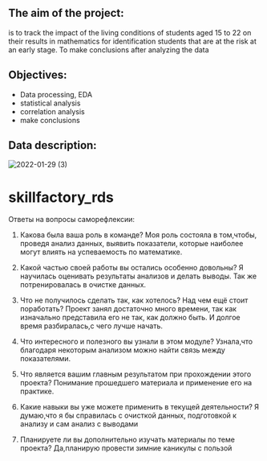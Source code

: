 ## The aim of the project:
is to track the impact of the living conditions of students aged 15 to 22 on their results in mathematics for identification students that are at the risk at an early stage. To make conclusions after analyzing the data

## Objectives:
- Data processing, EDA
- statistical analysis
- correlation analysis
- make conclusions

## Data description:
![2022-01-29 (3)](https://user-images.githubusercontent.com/68026029/151679067-b1d7b0f3-bcb5-4ccd-8666-495b2b36ae52.png)

# skillfactory_rds
Ответы на вопросы саморефлексии:

1. Какова была ваша роль в команде?
Моя роль состояла в том,чтобы, проведя анализ данных, выявить показатели, которые наиболее могут влиять на успеваемость по математике.

2. Какой частью своей работы вы остались особенно довольны?
Я научилась оценивать результаты анализов и делать выводы. Так же потренировалась в очистке данных.

3. Что не получилось сделать так, как хотелось? Над чем ещё стоит поработать?
Проект занял достаточно много времени, так как изначально представила его не так, как должно быть. И долгое время разбиралась,с чего лучше начать.

4. Что интересного и полезного вы узнали в этом модуле?
Узнала,что благодаря некоторым анализом можно найти связь между показателями.

5. Что является вашим главным результатом при прохождении этого проекта?
Понимание прошедшего материала и применение его на практике.

6. Какие навыки вы уже можете применить в текущей деятельности?
Я думаю,что я бы справилась с очисткой данных, подготовкой к анализу и сам анализ с выводами

7. Планируете ли вы дополнительно изучать материалы по теме проекта?
Да,планирую провести зимние каникулы с пользой 
